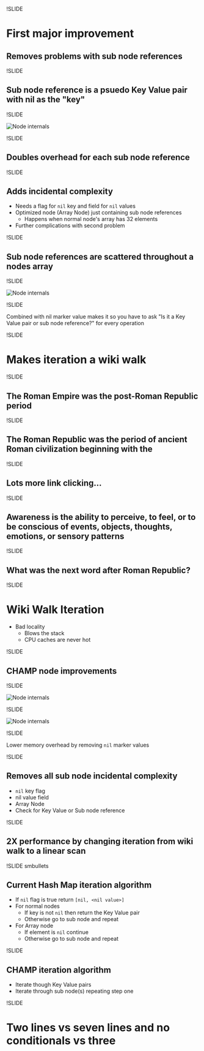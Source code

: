 !SLIDE

# First major improvement
## Removes problems with sub node references

!SLIDE

## Sub node reference is a psuedo Key Value pair with nil as the "key"

!SLIDE

![Node internals](../../images/sub-node-nil-marker.svg)

!SLIDE

## Doubles overhead for each sub node reference

!SLIDE

## Adds incidental complexity
- Needs a flag for `nil` key and field for `nil` values
- Optimized node (Array Node) just containing sub node references
  - Happens when normal node's array has 32 elements
- Further complications with second problem

!SLIDE

## Sub node references are scattered throughout a nodes array

!SLIDE

![Node internals](../../images/sub-node-scattered.svg)

!SLIDE

Combined with nil marker value makes it so you have to ask "Is it a Key Value pair or sub node reference?" for every operation

!SLIDE

# Makes iteration a wiki walk

!SLIDE

## The Roman Empire was the post-**Roman Republic** period

!SLIDE

## The Roman Republic was the period of **ancient Roman civilization** beginning with the

!SLIDE

## Lots more link clicking...

!SLIDE

## Awareness is the ability to perceive, to feel, or to be conscious of events, objects, thoughts, emotions, or sensory patterns

!SLIDE

## What was the next word after **Roman Republic**?

!SLIDE

# Wiki Walk Iteration
- Bad locality
  - Blows the stack
  - CPU caches are never hot

!SLIDE

## CHAMP node improvements

!SLIDE

![Node internals](../../images/champ-array.svg)

!SLIDE

![Node internals](../../images/champ-array-2.svg)

!SLIDE

Lower memory overhead by removing `nil` marker values

!SLIDE

## Removes all sub node incidental complexity

- `nil` key flag
- nil value field
- Array Node
- Check for Key Value or Sub node reference

!SLIDE

## 2X performance by changing iteration from wiki walk to a linear scan

!SLIDE smbullets

## Current Hash Map iteration algorithm

- If `nil` flag is true return `[nil, <nil value>]`
- For normal nodes
  - If key is not `nil` then return the Key Value pair
  - Otherwise go to sub node and repeat
- For Array node
  - If element is `nil` continue
  - Otherwise go to sub node and repeat

!SLIDE

## CHAMP iteration algorithm

- Iterate though Key Value pairs
- Iterate through sub node(s) repeating step one

!SLIDE

# Two lines vs seven lines and no conditionals vs three
